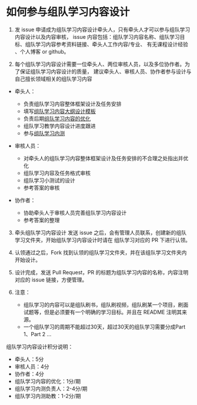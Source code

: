 # 如何参与组队学习内容设计
1. 发 issue 申请成为组队学习内容设计牵头人，只有牵头人才可以参与组队学习内容设计以及内容审核，
issue 内容包括：组队学习内容名称、组队学习目标、组队学习内容参考资料链接、牵头人工作内容/专业、
有无课程设计经验 、个人博客 or github。

2. 每个组队学习内容设计需要一位牵头人、两位审核人员，以及多位协作者。为了保证组队学习内容设计的质量，
建议牵头人、审核人员、协作者参与设计与自己擅长领域相关的组队学习内容
* 牵头人：
    * 负责组队学习内容整体框架设计及任务安排
    * 填写[组队学习内容大纲设计模板](组队学习内容大纲设计模板.md)
    * 负责后期[组队学习内容的优化](组队学习内容的优化.md)
    * 组队学习教学内容设计进度跟进
    * 参与[组队学习内测](新的组队学习内测流程.md)
    
    
* 审核人员：
    * 对牵头人的组队学习内容整体框架设计及任务安排的不合理之处指出并优化
    * 组队学习内容及任务格式审核
    * 组队学习小测试的设计
    * 参考答案的审核
    
* 协作者：
  
    * 协助牵头人于审核人员完善组队学习内容设计
    * 参考答案的整理  

3. 牵头组队学习内容设计
发送 issue 之后，会有管理人员联系，创建新的组队学习文件夹，开始组队学习内容设计时请在
组队学习对应的 PR 下进行认领。


4. 认领通过之后，Fork 找到认领的组队学习文件夹，并在该组队学习文件夹内开始设计。

5. 设计完成，发送 Pull Request，PR 的标题为组队学习内容的名称，内容注明对应的 issue 链接，方便管理。

6. 注意：
   * 组队学习的内容可以是组队刷书，组队刷视频，组队刷某一个项目，刷面试题等，但是必须要有一个明确的学习目标。并且在 README 注明其来源。
   * 一个组队学习的周期不能超过30天，超过30天的组队学习需要分成Part 1、Part 2 ... 



组队学习内容设计积分说明：
* 牵头人：5分   
* 审核人员：4分
* 协作者：4分
* 组队学习内容的优化：1分/期
* 组队学习内测负责人：2-4分/期
* 组队学习内测助教：1-2分/期